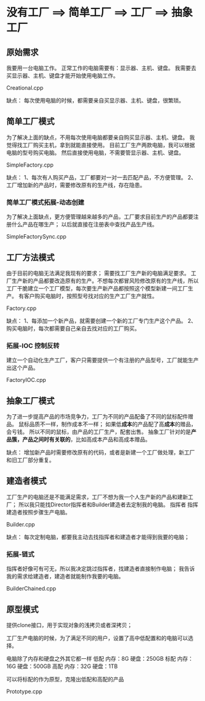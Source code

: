 
# 没有工厂 ==> 简单工厂 ==> 工厂 ==> 抽象工厂 
## 原始需求
我要用一台电脑工作。
正常工作的电脑需要有：显示器、主机、键盘。
我需要去买显示器、主机、键盘才能开始使用电脑工作。

Creational.cpp

缺点：
每次使用电脑的时候，都需要亲自买显示器、主机、键盘，很繁琐。

## 简单工厂模式
为了解决上面的缺点，不用每次使用电脑都要亲自购买显示器、主机、键盘。
我觉得找工厂购买主机，拿到就能直接使用。
目前工厂生产两款电脑，我可以根据电脑的型号购买电脑。
然后直接使用电脑，不需要管显示器、主机、键盘。

SimpleFactory.cpp

缺点：
1、每次有人购买产品，工厂都要对一对一去匹配产品，不方便管理。
2、工厂增加新的产品时，需要修改原有的生产线，存在隐患。

### 简单工厂模式拓展-动态创建
为了解决上面缺点，更方便管理越来越多的产品，工厂要求目前生产的产品都要注册什么产品在哪生产；
以后就直接在注册表中查找产品生产线。

SimpleFactorySync.cpp

## 工厂方法模式
由于目前的电脑无法满足我现有的要求；
需要找工厂生产新的电脑满足要求。
工厂生产新的产品都要改造原有的生产。不想每次都冒风险修改原有的生产线，所以工厂干脆建立一个工厂模型，每次要生产新产品都按照这个模型新建一间工厂生产。
有客户购买电脑时，按照型号找对应的生产工厂生产就性。

Factory.cpp

缺点：
1、每添加一个新产品，就需要创建一个新的工厂专门生产这个产品。
2、购买电脑时，每次都需要自己亲自去找对应的工厂购买。

### 拓展-IOC 控制反转
建立一个自动化生产工厂，客户只需要提供一个有注册的产品型号，工厂就能生产出这个产品。

FactoryIOC.cpp

## 抽象工厂模式
为了进一步提高产品的市场竞争力，工厂为不同的产品配备了不同的鼠标配件赠品。
鼠标品质不一样，制作成本不一样；
如果低**成本**的产品配了高**成本**的赠品，会亏钱。
所以不同的鼠标，由产品的工厂生产，配套出售。
抽象工厂针对的是**产品簇，产品之间时有关联的**，比如高成本产品和高成本赠品。

缺点：
增加新产品时需要修改原有的代码，或者是新建一个工厂做处理，新工厂和旧工厂部分重复。

## 建造者模式
工厂生产的电脑还是不能满足需求，工厂不想为我一个人生产新的产品和建新工厂；
所以我只能找Director指挥者和Builder建造者去定制我的电脑。
指挥者 指挥 建造者按照步骤生产电脑。

Builder.cpp

缺点：
每次定制电脑，都要我主动去找指挥者和建造者才能得到我要的电脑；

### 拓展-链式
指挥者好像可有可无，所以我决定跳过指挥者，找建造者直接制作电脑；
我告诉我的需求给建造者，建造者就能制作我要的电脑。

BuilderChained.cpp

## 
## 原型模式
提供clone接口，用于实现对象的浅拷贝或者深拷贝；

工厂生产电脑的时候，为了满足不同的用户，设置了高中低配置和的电脑可以选择。

电脑除了内存和硬盘之外其它都一样
低配 内存：8G  硬盘：250GB
标配 内存：16G 硬盘：500GB
高配 内存：32G 硬盘：1TB

可以将标配的作为原型，克隆出低配和高配的产品

Prototype.cpp